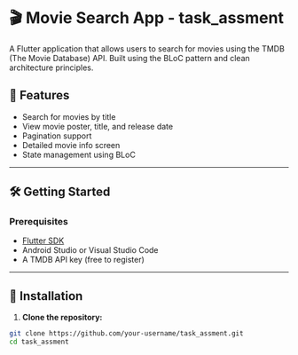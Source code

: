 # 🎬 Movie Search App - task_assment

A Flutter application that allows users to search for movies using the TMDB (The Movie Database) API. Built using the BLoC pattern and clean architecture principles.

## 🚀 Features

- Search for movies by title
- View movie poster, title, and release date
- Pagination support
- Detailed movie info screen
- State management using BLoC

---

## 🛠️ Getting Started

### Prerequisites

- [Flutter SDK](https://flutter.dev/docs/get-started/install)
- Android Studio or Visual Studio Code
- A TMDB API key (free to register)

---

## 🔧 Installation

1. **Clone the repository:**

```bash
git clone https://github.com/your-username/task_assment.git
cd task_assment

